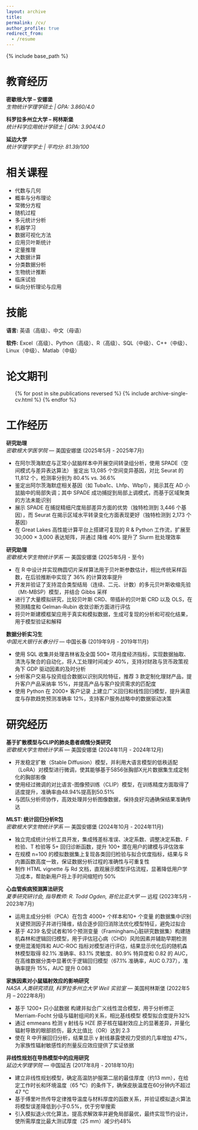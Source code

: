 ```yaml
---
layout: archive
title:
permalink: /cv/
author_profile: true
redirect_from:
  - /resume
---
```


{% include base_path %}

教育经历
======
**密歇根大学 – 安娜堡**  
*生物统计学理学硕士 | GPA: 3.860/4.0*

**科罗拉多州立大学 – 柯林斯堡**  
*统计科学应用统计学硕士 | GPA: 3.904/4.0*

**延边大学**  
*统计学理学学士 | 平均分: 81.39/100*

相关课程
======
* 代数与几何
* 概率与分布理论
* 常微分方程
* 随机过程
* 多元统计分析
* 机器学习
* 数据可视化方法
* 应用贝叶斯统计
* 定量推理
* 大数据计算
* 分类数据分析
* 生物统计推断
* 临床试验
* 纵向分析理论与应用

技能
======
**语言:** 英语（高级）、中文（母语）

**软件:** Excel（高级）、Python（高级）、R（高级）、SQL（中级）、C++（中级）、Linux（中级）、Matlab（中级）

论文期刊
======
  <ul>{% for post in site.publications reversed %}
    {% include archive-single-cv.html %}
  {% endfor %}</ul>
  
工作经历
======

**研究助理**  
_密歇根大学医学院_ — 美国安娜堡 (2025年5月 - 2025年7月)
- 在阿尔茨海默症与正常小鼠脑样本中开展空间转录组分析，使用 SPADE（空间模式与差异表达算法） 鉴定出 13,085 个空间变异基因，对比 Seurat 的 11,812 个，检测率分别为 80.4% vs. 36.6%
- 鉴定出阿尔茨海默症相关基因（如 Tuba1c、Lhfp、Wbp1），揭示其在 AD 小鼠脑中的局部失调；其中 SPADE 成功捕捉到局部上调模式，而基于区域聚类的方法未能识别  
- 展示 SPADE 在捕捉精细尺度局部差异方面的优势（独特检测到 3,446 个基因），而 Seurat 在揭示区域水平转录变化方面表现更好（独特检测到 2,173 个基因）
- 在 Great Lakes 高性能计算平台上搭建可复现的 R & Python 工作流，扩展至 30,000 × 3,000 表达矩阵，并通过 降维 40% 提升了 Slurm 批处理效率

**研究助理**  
_密歇根大学生物统计学系_ — 美国安娜堡 (2025年5月 - 至今)
- 在 R 中设计并实现椭圆切片采样算法用于贝叶斯参数估计，相比传统采样函数，在后验推断中实现了 36% 的计算效率提升
- 开发并验证了支持混合类型结局（连续、二元、计数）的多元贝叶斯收缩先验（Mt-MBSP）模型，并结合 Gibbs 采样  
- 进行了大量模拟研究，比较贝叶斯 CRD、带插补的贝叶斯 CRD 以及 OLS，在预测精度和 Gelman-Rubin 收敛诊断方面进行评估
- 将贝叶斯建模框架应用于真实和模拟数据，生成可复现的分析和可视化结果，用于模型验证和解释

**数据分析实习生**  
_中国光大银行长春分行_ — 中国长春 (2019年9月 - 2019年11月)
- 使用 SQL 收集并处理吉林省及全国 500+ 项月度经济指标，实现数据抽取、清洗与聚合的自动化，将人工处理时间减少 40%，支持对财政与货币政策视角下 GDP 驱动因素的及时分析
- 分析客户交易与投资组合数据以识别风险特征，推荐 3 款定制化理财产品，提升客户产品采纳率 15%，并提高产品与客户投资需求的匹配度 
- 使用 Python 在 2000+ 客户记录 上建立广义回归和线性回归模型，提升满意度与存款趋势预测准确率 12%，支持客户服务战略中的数据驱动决策
  
研究经历
======

**基于扩散模型与CLIP的肺炎患者病情分类研究**  
_密歇根大学生物统计学系_ — 美国安娜堡 (2024年11月 - 2024年12月)
- 开发稳定扩散（Stable Diffusion）模型，并利用大语言模型的低秩适配（LoRA）对模型进行微调，使其能够基于5856张胸部X光片数据集生成定制化的胸部影像
- 使用经过微调的对比语言-图像预训练（CLIP）模型，在训练精度方面取得了适度提升，准确率由48.94%提高到50.51%  
- 与团队分析师协作，高效处理并分析图像数据，保持良好沟通确保结果准确传达

**MLST: 统计回归分析R包**  
_密歇根大学生物统计学系_ — 美国安娜堡 (2024年10月 - 2024年11月)
- 独立完成统计分析工具开发，集成残差标准误、决定系数、调整决定系数、F 检验、T 检验等 5+ 回归诊断函数，提升 100+ 潜在用户的建模与评估效率
- 在规模 n=100 的模拟数据集上复现各类回归检验与拟合优度指标，结果与 R 内置函数高度一致，保证数据分析过程的准确性与可重复性  
- 制作 HTML vignette 与 Rd 文档，直观展示模型评估流程，显著降低用户学习成本，帮助新用户将上手时间缩短约 50%

**心血管疾病预测算法研究**  
_夏季研究研讨会, 指导教师: R. Todd Ogden, 哥伦比亚大学_ — 远程 (2023年5月 - 2023年7月)
- 运用主成分分析（PCA）在包含 4000+ 个样本和10+ 个变量 的数据集中识别关键预测因子并进行降维，结合逐步回归消除法优化模型特征，避免过拟合
- 基于 4239 名受试者和16个预测变量（Framingham心脏研究数据集）构建随机森林和逻辑回归模型，用于评估冠心病（CHD）风险因素并辅助早期检测 
- 使用混淆矩阵和 AUC-ROC 指标对模型进行评估，结果显示优化后的随机森林模型取得 82.1% 准确率、83.1% 灵敏度、80.9% 特异度和 0.82 的 AUC，在高维数据分类中显著优于逻辑回归模型（67.1% 准确率，AUC 0.737），准确率提升 15%，AUC 提升 0.083

**家族因素对小鼠辐射效应的影响研究**  
_NASA 人类研究项目, 科罗拉多州立大学 Weil 实验室_ — 美国柯林斯堡 (2022年5月 – 2022年8月)
- 基于 1200+ 只小鼠数据 构建并拟合广义线性混合模型，用于分析修正 Merriam-Focht 分级与辐射组间的关系，相比基线模型 模型拟合度提升32%
- 通过 emmeans 检测 γ 射线与 HZE 原子核在辐射效应上的显著差异，并量化辐射导致的眼部损伤，最大比值比（OR）达到 2.3  
- 使在 R 中开展回归分析，结果显示 γ 射线暴露使视力受损的几率增加 47%，为家族性辐射敏感性的剂量反应效应提供了实证依据

**非线性规划在导热模型中的应用研究**  
_延边大学理学院_ — 中国延吉 (2017年8月 - 2018年10月)
- 建立非线性规划模型，确定高温防护服第二层的最佳厚度（约13 mm），在给定工作时长和环境温度（65 ℃）的条件下，确保皮肤温度在60分钟内不超过47 ℃
- 基于傅里叶热传导定律推导温度与材料厚度的函数关系，并验证模拟退火算法将模型误差降低到小于0.5%，优于穷举搜索 
- 引入模拟退火优化算法，提高求解效率并避免局部最优，最终实现节约设计，使所需厚度比最大测试厚度（25 mm）减少约48%

